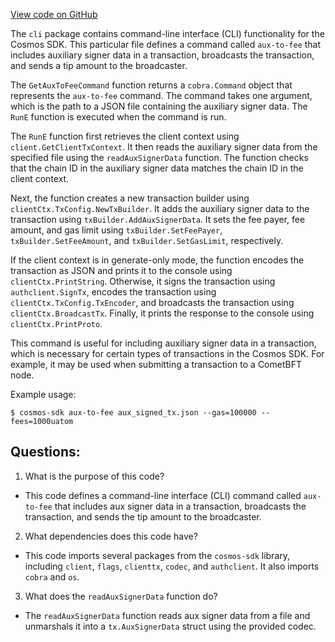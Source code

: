 [View code on GitHub](https://github.com/cosmos/cosmos-sdk.git/x/auth/client/cli/tips.go)

The `cli` package contains command-line interface (CLI) functionality for the Cosmos SDK. This particular file defines a command called `aux-to-fee` that includes auxiliary signer data in a transaction, broadcasts the transaction, and sends a tip amount to the broadcaster. 

The `GetAuxToFeeCommand` function returns a `cobra.Command` object that represents the `aux-to-fee` command. The command takes one argument, which is the path to a JSON file containing the auxiliary signer data. The `RunE` function is executed when the command is run. 

The `RunE` function first retrieves the client context using `client.GetClientTxContext`. It then reads the auxiliary signer data from the specified file using the `readAuxSignerData` function. The function checks that the chain ID in the auxiliary signer data matches the chain ID in the client context. 

Next, the function creates a new transaction builder using `clientCtx.TxConfig.NewTxBuilder`. It adds the auxiliary signer data to the transaction using `txBuilder.AddAuxSignerData`. It sets the fee payer, fee amount, and gas limit using `txBuilder.SetFeePayer`, `txBuilder.SetFeeAmount`, and `txBuilder.SetGasLimit`, respectively. 

If the client context is in generate-only mode, the function encodes the transaction as JSON and prints it to the console using `clientCtx.PrintString`. Otherwise, it signs the transaction using `authclient.SignTx`, encodes the transaction using `clientCtx.TxConfig.TxEncoder`, and broadcasts the transaction using `clientCtx.BroadcastTx`. Finally, it prints the response to the console using `clientCtx.PrintProto`. 

This command is useful for including auxiliary signer data in a transaction, which is necessary for certain types of transactions in the Cosmos SDK. For example, it may be used when submitting a transaction to a CometBFT node. 

Example usage:

```
$ cosmos-sdk aux-to-fee aux_signed_tx.json --gas=100000 --fees=1000uatom
```
## Questions: 
 1. What is the purpose of this code?
- This code defines a command-line interface (CLI) command called `aux-to-fee` that includes aux signer data in a transaction, broadcasts the transaction, and sends the tip amount to the broadcaster.

2. What dependencies does this code have?
- This code imports several packages from the `cosmos-sdk` library, including `client`, `flags`, `clienttx`, `codec`, and `authclient`. It also imports `cobra` and `os`.

3. What does the `readAuxSignerData` function do?
- The `readAuxSignerData` function reads aux signer data from a file and unmarshals it into a `tx.AuxSignerData` struct using the provided codec.